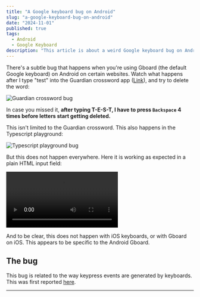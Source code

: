 ```yaml
---
title: "A Google keyboard bug on Android"
slug: "a-google-keyboard-bug-on-android"
date: "2024-11-01"
published: true
tags:
  - Android
  - Google Keyboard
description: "This article is about a weird Google keyboard bug on Android."
---
```


There's a subtle bug that happens when you're using Gboard (the default Google keyboard) on Android on certain websites. Watch what happens after I type "test" into the Guardian crossword app ([Link](https://www.theguardian.com/crosswords/cryptic/29529)), and try to delete the word:


![Guardian crossword bug][1]

In case you missed it, **after typing T-E-S-T, I have to press `Backspace` 4 times before letters start getting deleted.**

This isn't limited to the Guardian crossword. This also happens in the Typescript playground:

![Typescript playground bug][2]

But this does not happen everywhere. Here it is working as expected in a plain HTML input field:

<video src="/images/html-input-bug.mp4" controls></video> <!-- TODO: add video -->

And to be clear, this does not happen with iOS keyboards, or with Gboard on iOS. This appears to be specific to the Android Gboard.

## The bug

This bug is related to the way keypress events are generated by keyboards. 
This was first reported [here](https://issuetracker.google.com/issues/273456899).

---

[1]: /images/guardian-crossword-bug.gif "Guardian crossword bug"
[2]: /images/typescript-playground-bug.gif "Typescript playground bug"